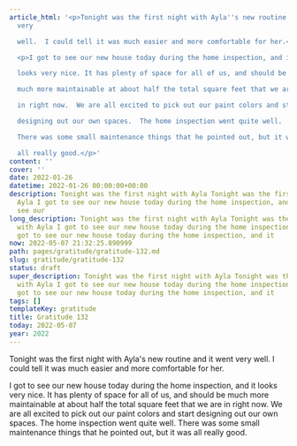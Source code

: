 ```yaml
---
article_html: '<p>Tonight was the first night with Ayla''s new routine and it went
  very

  well.  I could tell it was much easier and more comfortable for her.</p>

  <p>I got to see our new house today during the home inspection, and it

  looks very nice. It has plenty of space for all of us, and should be

  much more maintainable at about half the total square feet that we are

  in right now.  We are all excited to pick out our paint colors and start

  designing out our own spaces.  The home inspection went quite well.

  There was some small maintenance things that he pointed out, but it was

  all really good.</p>'
content: ''
cover: ''
date: 2022-01-26
datetime: 2022-01-26 00:00:00+00:00
description: Tonight was the first night with Ayla Tonight was the first night with
  Ayla I got to see our new house today during the home inspection, and it I got to
  see our
long_description: Tonight was the first night with Ayla Tonight was the first night
  with Ayla I got to see our new house today during the home inspection, and it I
  got to see our new house today during the home inspection, and it
now: 2022-05-07 21:32:25.890999
path: pages/gratitude/gratitude-132.md
slug: gratitude/gratitude-132
status: draft
super_description: Tonight was the first night with Ayla Tonight was the first night
  with Ayla I got to see our new house today during the home inspection, and it I
  got to see our new house today during the home inspection, and it
tags: []
templateKey: gratitude
title: Gratitude 132
today: 2022-05-07
year: 2022
---
```


Tonight was the first night with Ayla's new routine and it went very
well.  I could tell it was much easier and more comfortable for her.

I got to see our new house today during the home inspection, and it
looks very nice. It has plenty of space for all of us, and should be
much more maintainable at about half the total square feet that we are
in right now.  We are all excited to pick out our paint colors and start
designing out our own spaces.  The home inspection went quite well.
There was some small maintenance things that he pointed out, but it was
all really good.